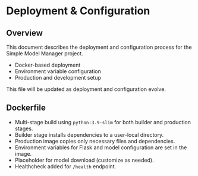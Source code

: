 # Deployment & Configuration

## Overview
This document describes the deployment and configuration process for the Simple Model Manager project.

- Docker-based deployment
- Environment variable configuration
- Production and development setup

This file will be updated as deployment and configuration evolve.

## Dockerfile
- Multi-stage build using `python:3.9-slim` for both builder and production stages.
- Builder stage installs dependencies to a user-local directory.
- Production image copies only necessary files and dependencies.
- Environment variables for Flask and model configuration are set in the image.
- Placeholder for model download (customize as needed).
- Healthcheck added for `/health` endpoint. 
